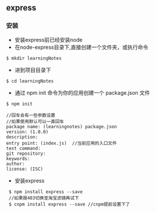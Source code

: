 ## express

### 安装
- 安装express前已经安装node
- 在node-express目录下,直接创建一个文件夹，或执行命令
```
$ mkdir learningNotes
```
- 进到项目目录下
```
$ cd learningNotes
```
- 通过 npm init 命令为你的应用创建一个 package.json 文件
```
$ npm init

//回车会有一些参数设置 
//如果使用默认可以一直回车
package name: (learningnotes) package.json
version: (1.0.0)
description:
entry point: (index.js)  //当前应用的入口文件
test command:
git repository:
keywords:
author:
license: (ISC)
```
- 安装express
```
 $ npm install express --save 
 //如果报403切换至淘宝滤镜再试下
 $ cnpm install express --save //cnpm提前设置下了
```

